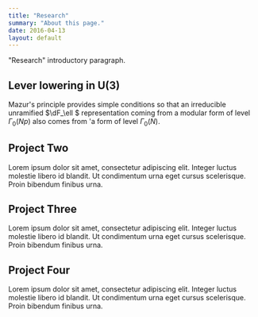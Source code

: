 ```yaml
---
title: "Research"
summary: "About this page."
date: 2016-04-13
layout: default
---
```


"Research" introductory paragraph.

## Lever lowering in U(3)
Mazur's principle provides simple conditions so that an irreducible unramified $\dF_\ell $ representation coming from a modular form of level $\Gamma_0 (N p)$ also comes from 'a form of level $\Gamma_0 (N).$

## Project Two
Lorem ipsum dolor sit amet, consectetur adipiscing elit. Integer luctus molestie libero id blandit. Ut condimentum urna eget cursus scelerisque. Proin bibendum finibus urna.

## Project Three
Lorem ipsum dolor sit amet, consectetur adipiscing elit. Integer luctus molestie libero id blandit. Ut condimentum urna eget cursus scelerisque. Proin bibendum finibus urna.

## Project Four
Lorem ipsum dolor sit amet, consectetur adipiscing elit. Integer luctus molestie libero id blandit. Ut condimentum urna eget cursus scelerisque. Proin bibendum finibus urna.
